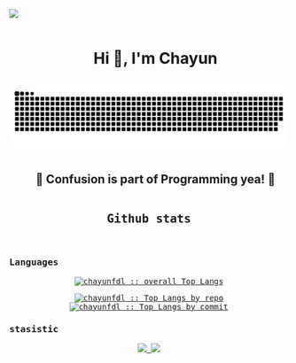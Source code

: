 <!--horizontal divider(gradiant)-->
<img src="https://user-images.githubusercontent.com/73097560/115834477-dbab4500-a447-11eb-908a-139a6edaec5c.gif">

<!--h1 without bottom border-->
<div id="user-content-toc">
  <ul align="center">
    <summary><h1 style="display: inline-block">Hi 👋, I'm Chayun</h1></summary>
  </ul>
</div>


<!--- snake -->
<div align="center">
  <img  src="https://github.com/1999AZZAR/1999AZZAR/blob/main/resources/img/grid-snake.svg"
       alt="snake" /></a>
</div>


<!--h2 without bottom border-->
<div id="user-content-toc">
  <ul align="center">
    <summary><h2 style="display: inline-block">🤯 Confusion is part of Programming yea! 🤯</h2></summary>
  </ul>
</div>

<div>
  <samp>
    <h2 align="center"> Github stats </h2>
    <br/>
      <summary><h3>Languages</h3></summary>
      <p align="center">
        <a href="https://github.com/chayunfdl">
          <img src="https://github-readme-stats.vercel.app/api/top-langs/?username=chayunfdl&langs_count=6&theme=gruvbox&layout=compact&hide_border=true"
          alt="chayunfdl :: overall Top Langs " />
        </a>
      </p>
      <p align="center">
        <a href="https://github.com/chayunfdl">
          <img width="45%" src="https://github-profile-summary-cards.vercel.app/api/cards/repos-per-language?username=chayunfdl&theme=gruvbox&layout=compact&hide_border=true"
          alt="chayunfdl :: Top Langs by repo" />
          <img width="45%" src="https://github-profile-summary-cards.vercel.app/api/cards/most-commit-language?username=chayunfdl&theme=gruvbox&layout=compact&hide_border=true"
          alt="chayunfdl :: Top Langs by commit" />
        </a>
      </p>
      <summary><h3>stasistic</h3></summary>
      <p align="center">
        <a href="https://github.com/chayunfdl">
          <img width="49.5%" src="https://github-readme-stats.vercel.app/api?username=chayunfdl&show_icons=true&theme=gruvbox&hide_border=true" />
          <img width="49.5%" src="https://github-readme-streak-stats.herokuapp.com/?user=chayunfdl&theme=gruvbox&hide_border=true" />
        </a>
      </p>
      <br>
  </samp>
</div>
